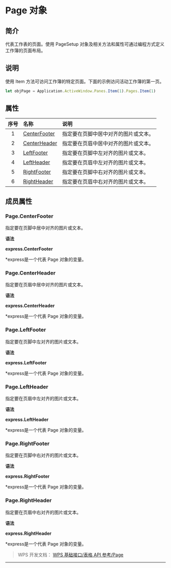 # Page 对象

## 简介

代表工作表的页面。使用 PageSetup 对象及相关方法和属性可通过编程方式定义工作簿的页面布局。

## 说明

使用 Item 方法可访问工作簿的特定页面。下面的示例访问活动工作簿的第一页。

``` JavaScript
let objPage = Application.ActiveWindow.Panes.Item(1).Pages.Item(1)
```

## 属性

| 序号 | 名称                               | 说明                                 |
|:----:|:-----------------------------------|:-------------------------------------|
|  1   | [CenterFooter](#Page.CenterFooter) | 指定要在页脚中居中对齐的图片或文本。 |
|  2   | [CenterHeader](#Page.CenterHeader) | 指定要在页眉中居中对齐的图片或文本。 |
|  3   | [LeftFooter](#Page.LeftFooter)     | 指定要在页脚中左对齐的图片或文本。   |
|  4   | [LeftHeader](#Page.LeftHeader)     | 指定要在页眉中左对齐的图片或文本。   |
|  5   | [RightFooter](#Page.RightFooter)   | 指定要在页脚中右对齐的图片或文本。   |
|  6   | [RightHeader](#Page.RightHeader)   | 指定要在页眉中右对齐的图片或文本。   |

## 成员属性

### Page.CenterFooter

指定要在页脚中居中对齐的图片或文本。

**语法**

**express.CenterFooter**

\*express是一个代表 Page 对象的变量。

### Page.CenterHeader

指定要在页眉中居中对齐的图片或文本。

**语法**

**express.CenterHeader**

\*express是一个代表 Page 对象的变量。

### Page.LeftFooter

指定要在页脚中左对齐的图片或文本。

**语法**

**express.LeftFooter**

\*express是一个代表 Page 对象的变量。

### Page.LeftHeader

指定要在页眉中左对齐的图片或文本。

**语法**

**express.LeftHeader**

\*express是一个代表 Page 对象的变量。

### Page.RightFooter

指定要在页脚中右对齐的图片或文本。

**语法**

**express.RightFooter**

\*express是一个代表 Page 对象的变量。

### Page.RightHeader

指定要在页眉中右对齐的图片或文本。

**语法**

**express.RightHeader**

\*express是一个代表 Page 对象的变量。

> WPS 开发文档： [WPS 基础接口/表格 API 参考/Page](https://qn.cache.wpscdn.cn/encs/doc/office_v19/index.htm)

------------------------------------------------------------------------

